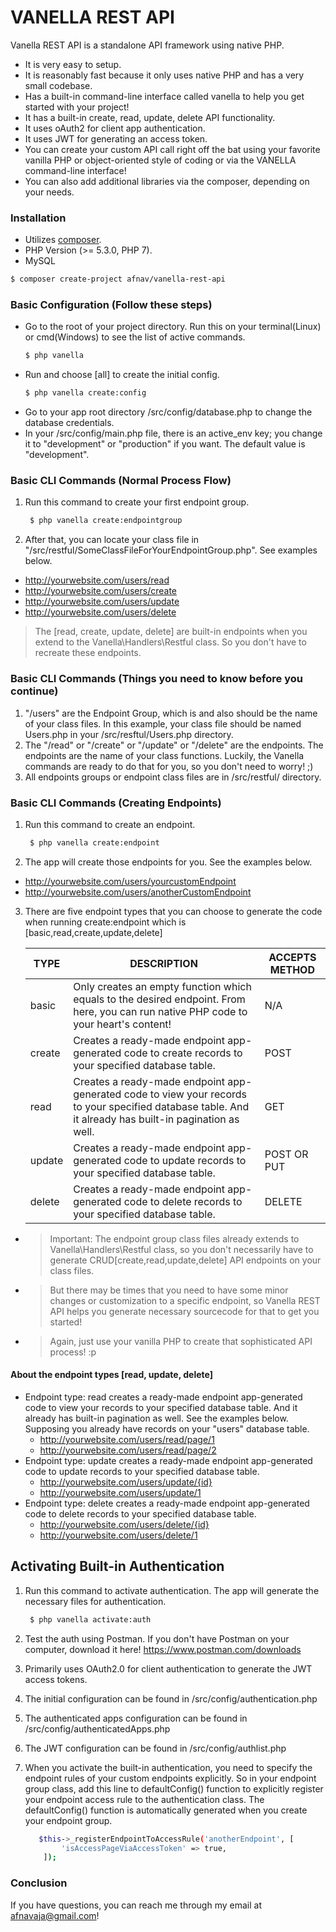 # VANELLA REST API
Vanella REST API is a standalone API framework using native PHP.

  - It is very easy to setup.
  - It is reasonably fast because it only uses native PHP and has a very small codebase.
  - Has a built-in command-line interface called vanella to help you get started with your project!
  - It has a built-in create, read, update, delete API functionality.
  - It uses oAuth2 for client app authentication.
  - It uses JWT for generating an access token.
  - You can create your custom API call right off the bat using your favorite vanilla PHP or object-oriented style of coding or via the VANELLA command-line interface!
  - You can also add additional libraries via the composer, depending on your needs.

### Installation

- Utilizes [composer](https://getcomposer.org/download/).
- PHP Version (>= 5.3.0, PHP 7).
- MySQL

```sh
$ composer create-project afnav/vanella-rest-api
```

### Basic Configuration (Follow these steps)
- Go to the root of your project directory. Run this on your terminal(Linux) or cmd(Windows) to see the list of active commands.
    ```sh
    $ php vanella
    ```
- Run and choose [all] to create the initial config.
    ```sh
    $ php vanella create:config
    ```
- Go to your app root directory /src/config/database.php to change the database credentials.
- In your /src/config/main.php file, there is an active_env key; you change it to "development" or "production" if you want. The default value is "development".



### Basic CLI Commands (Normal Process Flow)
 1. Run this command to create your first endpoint group. 

    ```sh
     $ php vanella create:endpointgroup
    ``` 
 2. After that, you can locate your class file in "/src/restful/SomeClassFileForYourEndpointGroup.php". See examples below.
 - http://yourwebsite.com/users/read
 - http://yourwebsite.com/users/create
 - http://yourwebsite.com/users/update
 - http://yourwebsite.com/users/delete
 
 > The [read, create, update, delete] are built-in endpoints when you extend to the Vanella\Handlers\Restful class. So you don't have to recreate these endpoints.

### Basic CLI Commands (Things you need to know before you continue)
 1. "/users" are the Endpoint Group, which is and also should be the name of your class files. In this example, your class file should be named Users.php in your /src/resftul/Users.php directory.
 2. The "/read" or "/create" or "/update" or "/delete" are the endpoints. The endpoints are the name of your class functions. Luckily, the Vanella commands are ready to do that for you, so you don't need to worry! ;)
 3. All endpoints groups or endpoint class files are in /src/restful/ directory.

### Basic CLI Commands (Creating Endpoints)
 1. Run this command to create an endpoint.
    ```sh
     $ php vanella create:endpoint
    ``` 
 2. The app will create those endpoints for you. See the examples below.
  - http://yourwebsite.com/users/yourcustomEndpoint
  - http://yourwebsite.com/users/anotherCustomEndpoint
 3. There are five endpoint types that you can choose to generate the code when running create:endpoint which is [basic,read,create,update,delete]
 
    | TYPE | DESCRIPTION | ACCEPTS METHOD |
    | ------ | ------ | ------ |
    | basic | Only creates an empty function which equals to the desired endpoint. From here, you can run native PHP code to your heart's content! | N/A |
    | create | Creates a ready-made endpoint app-generated code to create records to your specified database table. | POST |
    | read | Creates a ready-made endpoint app-generated code to view your records to your specified database table. And it already has built-in pagination as well.| GET |
    | update | Creates a ready-made endpoint app-generated code to update records to your specified database table. | POST OR PUT
    | delete | Creates a ready-made endpoint app-generated code to delete records to your specified database table. | DELETE

  - > Important: The endpoint group class files already extends to Vanella\Handlers\Restful class, so you don't necessarily have to generate CRUD[create,read,update,delete] API endpoints on your class files. 
  - >But there may be times that you need to have some minor changes or customization to a specific endpoint, so Vanella REST API helps you generate necessary sourcecode for that to get you started! 
  - > Again, just use your vanilla PHP to create that sophisticated API process! :p

  #### About the endpoint types [read, update, delete]
 - Endpoint type: read creates a ready-made endpoint app-generated code to view your records to your specified database table. And it already has built-in pagination as well. See the examples below. Supposing you already have records on your "users" database table.
    - http://yourwebsite.com/users/read/page/1
    - http://yourwebsite.com/users/read/page/2
 - Endpoint type: update creates a ready-made endpoint app-generated code to update records to your specified database table.
    - http://yourwebsite.com/users/update/{id}
    - http://yourwebsite.com/users/update/1
 - Endpoint type: delete creates a ready-made endpoint app-generated code to delete records to your specified database table.
   - http://yourwebsite.com/users/delete/{id}
   - http://yourwebsite.com/users/delete/1

## Activating Built-in Authentication

 1. Run this command to activate authentication. The app will generate the necessary files for authentication.
    ```sh
     $ php vanella activate:auth
    ``` 
 2. Test the auth using Postman. If you don't have Postman on your computer, download it here! https://www.postman.com/downloads
 3. Primarily uses OAuth2.0 for client authentication to generate the JWT access tokens.
 4. The initial configuration can be found in /src/config/authentication.php
 5. The authenticated apps configuration can be found in /src/config/authenticatedApps.php
 6. The JWT configuration can be found in /src/config/authlist.php
 7. When you activate the built-in authentication, you need to specify the endpoint rules of your custom endpoints explicitly. So in your endpoint group class, add this line to defaultConfig() function to explicitly register your endpoint access rule to the authentication class. The defaultConfig() function is automatically generated when you create your endpoint group.
 
    ```sh
       $this->_registerEndpointToAccessRule('anotherEndpoint', [
            'isAccessPageViaAccessToken' => true,
        ]);
    ``` 

### Conclusion
If you have questions, you can reach me through my email at afnavaja@gmail.com!